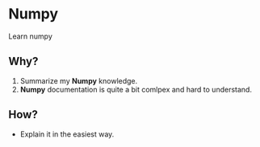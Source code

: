 # Numpy
Learn numpy

## Why?
1. Summarize my **Numpy** knowledge.
2. **Numpy** documentation is quite a bit comlpex and hard to understand.

## How?
* Explain it in the easiest way.
